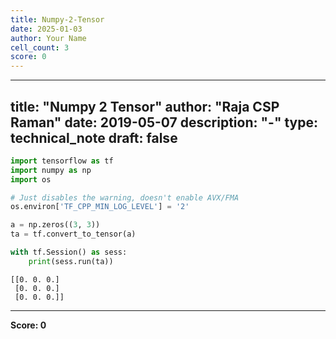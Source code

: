 ```yaml
---
title: Numpy-2-Tensor
date: 2025-01-03
author: Your Name
cell_count: 3
score: 0
---
```


---
title: "Numpy 2 Tensor"
author: "Raja CSP Raman"
date: 2019-05-07
description: "-"
type: technical_note
draft: false
---

```python
import tensorflow as tf
import numpy as np
import os

# Just disables the warning, doesn't enable AVX/FMA
os.environ['TF_CPP_MIN_LOG_LEVEL'] = '2'
```


```python
a = np.zeros((3, 3))
ta = tf.convert_to_tensor(a)

with tf.Session() as sess:
    print(sess.run(ta))
```

    [[0. 0. 0.]
     [0. 0. 0.]
     [0. 0. 0.]]



---
**Score: 0**